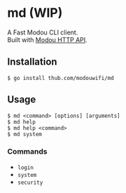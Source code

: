 md (WIP)
========

A Fast Modou CLI client.   
Built with [Modou HTTP API](https://github.com/modouwifi/modouwifi-api).


## Installation

```
$ go install thub.com/modouwifi/md
```


## Usage

```
$ md <command> [options] [arguments]
$ md help
$ md help <command>
$ md system
```

### Commands

* `login`
* `system`
* `security`
